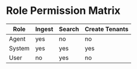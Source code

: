 # Role Permission Matrix

| Role   | Ingest | Search | Create Tenants |
|--------|--------|--------|----------------|
| Agent  | yes    | no     | no             |
| System | yes    | yes    | yes            |
| User   | no     | yes    | no             |
